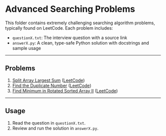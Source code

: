 # Advanced Searching Problems

This folder contains extremely challenging searching algorithm problems, typically found on LeetCode. Each problem includes:

- `questionX.txt`: The interview question with a source link
- `answerX.py`: A clean, type-safe Python solution with docstrings and sample usage

---

## Problems

1. [Split Array Largest Sum](question1.txt) ([LeetCode](https://leetcode.com/problems/split-array-largest-sum/))
2. [Find the Duplicate Number](question2.txt) ([LeetCode](https://leetcode.com/problems/find-the-duplicate-number/))
3. [Find Minimum in Rotated Sorted Array II](question3.txt) ([LeetCode](https://leetcode.com/problems/find-minimum-in-rotated-sorted-array-ii/))

---

## Usage

1. Read the question in `questionX.txt`.
2. Review and run the solution in `answerX.py`. 